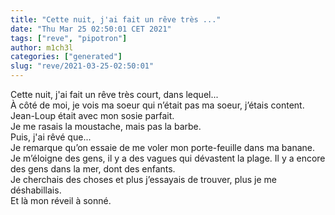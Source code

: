 ```yaml
---
title: "Cette nuit, j'ai fait un rêve très ..."
date: "Thu Mar 25 02:50:01 CET 2021"
tags: ["reve", "pipotron"]
author: m1ch3l
categories: ["generated"]
slug: "reve/2021-03-25-02:50:01"
---
```


Cette nuit, j'ai fait un rêve très court, dans lequel...<br>
À côté de moi, je vois ma soeur qui n’était pas ma soeur, j’étais content.<br>
Jean-Loup était avec mon sosie parfait.<br>
Je me rasais la moustache, mais pas la barbe.<br>
Puis, j'ai rêvé que...<br>
Je remarque qu’on essaie de me voler mon porte-feuille dans ma banane. Je m’éloigne des gens, il y a des vagues qui dévastent la plage. Il y a encore des gens dans la mer, dont des enfants.<br>
Je cherchais des choses et plus j’essayais de trouver, plus je me déshabillais.<br>
Et là mon réveil à sonné.<br>
